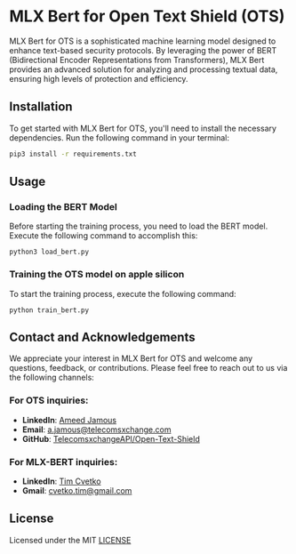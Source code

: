 # MLX Bert for Open Text Shield (OTS)

MLX Bert for OTS is a sophisticated machine learning model designed to enhance text-based security protocols. By leveraging the power of BERT (Bidirectional Encoder Representations from Transformers), MLX Bert provides an advanced solution for analyzing and processing textual data, ensuring high levels of protection and efficiency.

## Installation

To get started with MLX Bert for OTS, you'll need to install the necessary dependencies. Run the following command in your terminal:

```bash
pip3 install -r requirements.txt
```

## Usage

### Loading the BERT Model
Before starting the training process, you need to load the BERT model. Execute the following command to accomplish this:

`
python3 load_bert.py
`

### Training the OTS model on apple silicon 

To start the training process, execute the following command:

`
python train_bert.py
`
## Contact and Acknowledgements

We appreciate your interest in MLX Bert for OTS and welcome any questions, feedback, or contributions. Please feel free to reach out to us via the following channels:

### For OTS inquiries:
- **LinkedIn**: [Ameed Jamous](https://www.linkedin.com/in/ajamous/)
- **Email**: [a.jamous@telecomsxchange.com](mailto:a.jamous@telecomsxchange.com)
- **GitHub**: [TelecomsxchangeAPI/Open-Text-Shield](https://github.com/TelecomsxchangeAPI/Open-Text-Shield)

### For MLX-BERT inquiries:
- **LinkedIn**: [Tim Cvetko](https://www.linkedin.com/in/tim-cvetko-32842a1a6/)
- **Gmail**: [cvetko.tim@gmail.com](mailto:cvetko.tim@gmail.com)

## License

Licensed under the MIT [LICENSE](LICENSE)
